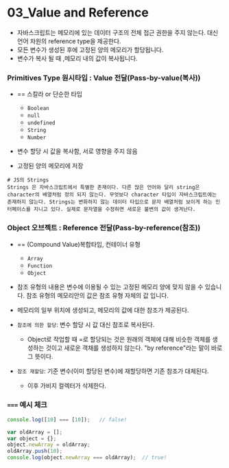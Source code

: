 # 03_Value and Reference

- 자바스크립트는 메모리에 있는 데이터 구조의 전체 접근 권한을 주지 않는다. 대신 언어 차원의 reference type을 제공한다.
- 모든 변수가 생성된 후에 고정된 양의 메모리가 할당됩니다.
- 변수가 복사 될 때 ,메모리 내의 값이 복사됩니다.

### Primitives Type 원시타입 : Value 전달(Pass-by-value(복사))
- == 스칼라 or 단순한 타입
    - `Boolean`
    - `null`
    - `undefined`
    - `String`
    - `Number`

- 변수 할당 시 값을 복사함, 서로 영향을 주지 않음
- 고정된 양의 메모리에 저장
```
# JS의 Strings
Strings 은 자바스크립트에서 특별한 존재이다. 다른 많은 언어와 달리 string은 character의 배열처럼 정의 되지 않는다. 무엇보다 character 타입이 자바스크립트에는 존재하지 않는다. Strings는 변화하지 않는 데이터 타입으로 문자 배열처럼 보이게 하는 인터페이스를 지니고 있다. 실제로 문자열을 수정하면 새로운 불변의 값이 생겨난다.
```
### Object 오브젝트 : Reference 전달(Pass-by-reference(참조))
- == (Compound Value)복합타입, 컨테이너 유형
    - `Array`
    - `Function`
    - `Object`
- 참조 유형의 내용은 변수에 이용될 수 있는 고정된 메모리 양에 맞지 않을 수 있습니다. 참조 유형의 메모리안의 값은 참조 유형 자체의 값 입니다.
- 메모리의 일부 위치에 생성되고, 메모리의 값에 대한 참조가 제공된다.
- `참조에 의한 할당`: 변수 할당 시 값 대신 참조로 복사된다.
  - Object로 작업할 때 =로 할당되는 것은 원래의 객체에 대해 비슷한 객체를 생성하는 것이고 새로운 객채를 생성하지 않는다. "by reference"라는 말이 바로 그 뜻이다.

- `참조 재할당`: 기준 변수(이미 할당된 변수)에 재할당하면 기존 참조가 대체된다.
  - 이후 가비지 컬렉터가 삭제한다.




### `===` 예시 체크
 ```javascript
console.log([10] === [10]);   // false!

var oldArray = [];
var object = {};
object.newArray = oldArray;
oldArray.push(10);
console.log(object.newArray === oldArray);  // true!

```